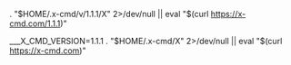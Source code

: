 
. "$HOME/.x-cmd/v/1.1.1/X" 2>/dev/null || eval "$(curl https://x-cmd.com/1.1.1)"


___X_CMD_VERSION=1.1.1
. "$HOME/.x-cmd/X" 2>/dev/null || eval "$(curl https://x-cmd.com)"


